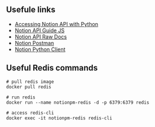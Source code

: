 ## Usefule links
- [Accessing Notion API with Python](https://thienqc.notion.site/Notion-API-Python-ca0fd21bc224492b8daaf37eb06289e8)
- [Notion API Guide JS](https://developers.notion.com/docs/getting-started)
- [Notion API Raw Docs](https://developers.notion.com/reference)
- [Notion Postman](https://www.postman.com/notionhq/workspace/notion-s-api-workspace/overview)
- [Notion Python Client](https://github.com/ramnes/notion-sdk-py)

## Useful Redis commands
```shell
# pull redis image
docker pull redis

# run redis
docker run --name notionpm-redis -d -p 6379:6379 redis

# access redis-cli
docker exec -it notionpm-redis redis-cli
````
